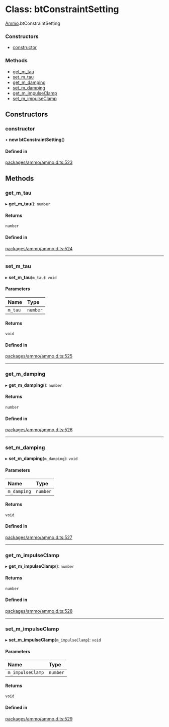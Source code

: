 # Class: btConstraintSetting

[Ammo](../modules/Ammo.md).btConstraintSetting

### Constructors

- [constructor](Ammo.btConstraintSetting.md#constructor)

### Methods

- [get\_m\_tau](Ammo.btConstraintSetting.md#get_m_tau)
- [set\_m\_tau](Ammo.btConstraintSetting.md#set_m_tau)
- [get\_m\_damping](Ammo.btConstraintSetting.md#get_m_damping)
- [set\_m\_damping](Ammo.btConstraintSetting.md#set_m_damping)
- [get\_m\_impulseClamp](Ammo.btConstraintSetting.md#get_m_impulseclamp)
- [set\_m\_impulseClamp](Ammo.btConstraintSetting.md#set_m_impulseclamp)

## Constructors

### constructor

• **new btConstraintSetting**()

#### Defined in

[packages/ammo/ammo.d.ts:523](https://github.com/Orillusion/orillusion/blob/main/packages/ammo/ammo.d.ts#L523)

## Methods

### get\_m\_tau

▸ **get_m_tau**(): `number`

#### Returns

`number`

#### Defined in

[packages/ammo/ammo.d.ts:524](https://github.com/Orillusion/orillusion/blob/main/packages/ammo/ammo.d.ts#L524)

___

### set\_m\_tau

▸ **set_m_tau**(`m_tau`): `void`

#### Parameters

| Name | Type |
| :------ | :------ |
| `m_tau` | `number` |

#### Returns

`void`

#### Defined in

[packages/ammo/ammo.d.ts:525](https://github.com/Orillusion/orillusion/blob/main/packages/ammo/ammo.d.ts#L525)

___

### get\_m\_damping

▸ **get_m_damping**(): `number`

#### Returns

`number`

#### Defined in

[packages/ammo/ammo.d.ts:526](https://github.com/Orillusion/orillusion/blob/main/packages/ammo/ammo.d.ts#L526)

___

### set\_m\_damping

▸ **set_m_damping**(`m_damping`): `void`

#### Parameters

| Name | Type |
| :------ | :------ |
| `m_damping` | `number` |

#### Returns

`void`

#### Defined in

[packages/ammo/ammo.d.ts:527](https://github.com/Orillusion/orillusion/blob/main/packages/ammo/ammo.d.ts#L527)

___

### get\_m\_impulseClamp

▸ **get_m_impulseClamp**(): `number`

#### Returns

`number`

#### Defined in

[packages/ammo/ammo.d.ts:528](https://github.com/Orillusion/orillusion/blob/main/packages/ammo/ammo.d.ts#L528)

___

### set\_m\_impulseClamp

▸ **set_m_impulseClamp**(`m_impulseClamp`): `void`

#### Parameters

| Name | Type |
| :------ | :------ |
| `m_impulseClamp` | `number` |

#### Returns

`void`

#### Defined in

[packages/ammo/ammo.d.ts:529](https://github.com/Orillusion/orillusion/blob/main/packages/ammo/ammo.d.ts#L529)
